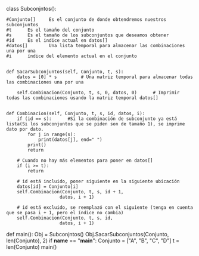 class Subconjntos():

    #Conjunto[]     Es el conjunto de donde obtendremos nuestros subconjuntos
    #t      Es el tamaño del conjunto
    #s      Es el tamaño de los subconjuntos que deseamos obtener
    #id     Es el indice actual en datos[]
    #datos[]        Una lista temporal para almacenar las combinaciones una por una
    #i      índice del elemento actual en el conjunto


    def SacarSubconjuntos(self, Conjunto, t, s):
        datos = [0] * s         # Una matriz temporal para almacenar todas las combinaciones una por una

        self.Combinacion(Conjunto, t, s, 0, datos, 0)      # Imprimir todas las combinaciones usando la matriz temporal datos[]


    def Combinacion(self, Conjunto, t, s, id, datos, i):
        if (id == s):      #Si la combinación de subconjunto ya está lista(Si los subconjuntos que se piden son de tamaño 1), se imprime dato por dato.
            for j in range(s):
                print(datos[j], end=" ")
            print()
            return

        # Cuando no hay más elementos para poner en datos[]
        if (i >= t):
            return

        # id está incluido, poner siguiente en la siguiente ubicación
        datos[id] = Conjunto[i]
        self.Combinacion(Conjunto, t, s, id + 1,
                        datos, i + 1)

        # id está excluido, se reemplazó con el siguiente (tenga en cuenta que se pasa i + 1, pero el índice no cambia)
        self.Combinacion(Conjunto, t, s, id,
                        datos, i + 1)


def main():
    Obj = Subconjntos()
    Obj.SacarSubconjuntos(Conjunto, len(Conjunto), 2)
if __name__ == "__main__":
    Conjunto = ["A", "B", "C", "D"]
    t = len(Conjunto)
    main()
